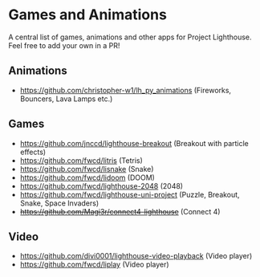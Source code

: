 # Games and Animations

A central list of games, animations and other apps for Project Lighthouse. Feel free to add your own in a PR!

## Animations

- https://github.com/christopher-w1/lh_py_animations (Fireworks, Bouncers, Lava Lamps etc.)

## Games

- https://github.com/jnccd/lighthouse-breakout (Breakout with particle effects)
- https://github.com/fwcd/litris (Tetris)
- https://github.com/fwcd/lisnake (Snake)
- https://github.com/fwcd/lidoom (DOOM)
- https://github.com/fwcd/lighthouse-2048 (2048)
- https://github.com/fwcd/lighthouse-uni-project (Puzzle, Breakout, Snake, Space Invaders)
- ~~https://github.com/Magi3r/connect4-lighthouse~~ (Connect 4)

## Video

- https://github.com/divi0001/lighthouse-video-playback (Video player)
- https://github.com/fwcd/liplay (Video player)
